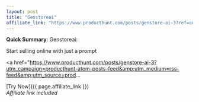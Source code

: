 ```yaml
---
layout: post
title: "Genstoreai"
affiliate_link: "https://www.producthunt.com/posts/genstore-ai-3?ref=autoverse&utm_source=autoverse"
---
```


**Quick Summary**: Genstoreai: <p>
            Start selling online with just a prompt
          </p>
          <p>
            <a href="https://www.producthunt.com/posts/genstore-ai-3?utm_campaign=producthunt-atom-posts-feed&amp;utm_medium=rss-feed&amp;utm_source=prod...

[Try Now]({{ page.affiliate_link }})  
*Affiliate link included*
